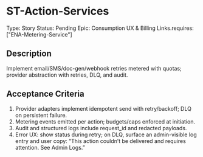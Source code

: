 # ST-Action-Services

Type: Story
Status: Pending
Epic: Consumption UX & Billing
Links.requires: ["ENA-Metering-Service"]

## Description
Implement email/SMS/doc-gen/webhook retries metered with quotas; provider abstraction with retries, DLQ, and audit.

## Acceptance Criteria
1. Provider adapters implement idempotent send with retry/backoff; DLQ on persistent failure.
2. Metering events emitted per action; budgets/caps enforced at initiation.
3. Audit and structured logs include request_id and redacted payloads.
4. Error UX: show status during retry; on DLQ, surface an admin-visible log entry and user copy: “This action couldn’t be delivered and requires attention. See Admin Logs.”
